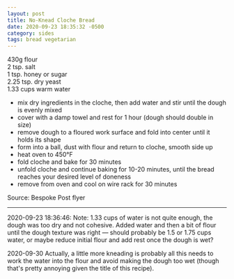 ```yaml
---
layout: post
title: No-Knead Cloche Bread
date: 2020-09-23 18:35:32 -0500
category: sides
tags: bread vegetarian
---
```

430g flour  
2 tsp. salt  
1 tsp. honey or sugar  
2.25 tsp. dry yeast  
1.33 cups warm water  
<ul>
 	<li>mix dry ingredients in the cloche, then add water and stir until the dough is evenly mixed</li>
 	<li>cover with a damp towel and rest for 1 hour (dough should double in size)</li>
 	<li>remove dough to a floured work surface and fold into center until it holds its shape</li>
 	<li>form into a ball, dust with flour and return to cloche, smooth side up</li>
 	<li>heat oven to 450°F</li>
 	<li>fold cloche and bake for 30 minutes</li>
 	<li>unfold cloche and continue baking for 10-20 minutes, until the bread reaches your desired level of doneness</li>
 	<li>remove from oven and cool on wire rack for 30 minutes</li>
</ul>
Source: Bespoke Post flyer  

---

2020-09-23 18:36:46: Note: 1.33 cups of water is not quite enough, the dough was too
dry and not cohesive. Added water and then a bit of flour until the dough texture was
right — should probably be 1.5 or 1.75 cups water, or maybe reduce initial flour and
add rest once the dough is wet?

2020-09-30 Actually, a little more kneading is probably all this needs to work the
water into the flour and avoid making the dough too wet (though that's pretty
annoying given the title of this recipe).
